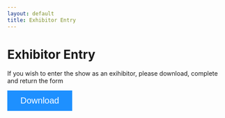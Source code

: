 ```yaml
---
layout: default
title: Exhibitor Entry
---
```


<html>
<head>
  <meta name="viewport" content="width=device-width, initial-scale=1">
    <!-- Add icon library -->
    <link rel="stylesheet" href="https://cdnjs.cloudflare.com/ajax/libs/font-awesome/4.7.0/css/font-awesome.min.css">
    <style>
    .btn {
      background-color: DodgerBlue;
      border: none;
      color: white;
      padding: 12px 30px;
      cursor: pointer;
      font-size: 20px;
    }
    .btn:hover {
      background-color: RoyalBlue;
    }
  </style>
</head>

<body>
  <h1 class="pageTitle">Exhibitor Entry</h1>
  <div class="contactContent">
    <p class="intro">If you wish to enter the show as an exihibitor, please download, complete and return the form</p>
  </div>
  <a href="/assets/forms/EntryForm2022.pdf" download>
  <button class="btn"><i class="fa fa-download"></i> Download</button>
